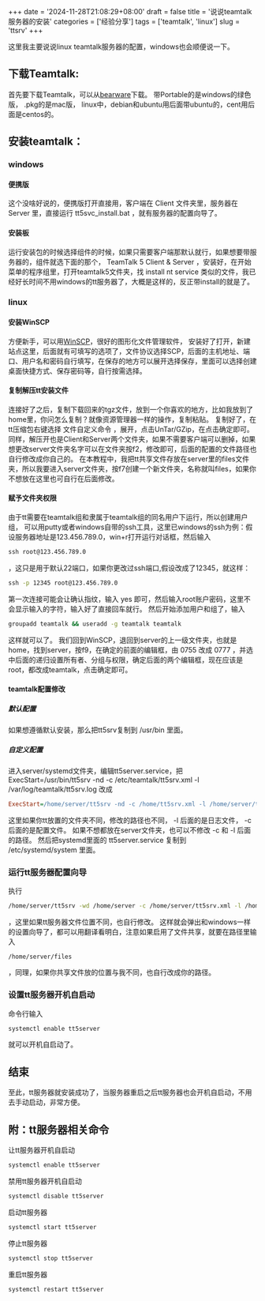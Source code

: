 +++
date = '2024-11-28T21:08:29+08:00'
draft = false
title = '说说teamtalk服务器的安装'
 categories = ['经验分享']
tags = ['teamtalk', 'linux']
slug = 'ttsrv'
+++

这里我主要说说linux teamtalk服务器的配置，windows也会顺便说一下。
## 下载Teamtalk:
首先要下载Teamtalk，可以从[bearware](https://bearware.dk/?page_id=353)下载。
带Portable的是windows的绿色版，
.pkg的是mac版，
linux中，debian和ubuntu用后面带ubuntu的，cent用后面是centos的。
## 安装teamtalk：
### windows
#### 便携版
这个没啥好说的，便携版打开直接用，客户端在
Client
文件夹里，服务器在
Server
里，直接运行
tt5svc_install.bat
，就有服务器的配置向导了。
#### 安装板
运行安装包的时候选择组件的时候，如果只需要客户端那默认就行，如果想要带服务器的，组件就选下面的那个，
TeamTalk 5 Client & Server
，安装好，在开始菜单的程序组里，打开teamtalk5文件夹，找
install nt service
类似的文件，我已经好长时间不用windows的tt服务器了，大概是这样的，反正带install的就是了。
### linux
#### 安装WinSCP
方便新手，可以用[WinSCP](https://winscp.net/eng/downloads.php)，很好的图形化文件管理软件，
安装好了打开，新建站点这里，后面就有可填写的选项了，文件协议选择SCP，后面的主机地址、端口、用户名和密码自行填写，在保存的地方可以展开选择保存，里面可以选择创建桌面快捷方式、保存密码等，自行按需选择。
#### 复制解压tt安装文件
连接好了之后，复制下载回来的tgz文件，放到一个你喜欢的地方，比如我放到了home里，你问怎么复制？就像资源管理器一样的操作，复制粘贴。
复制好了，在tt压缩包右键选择
文件自定义命令
，展开，点击UnTar/GZip，在点击确定即可。
同样，解压开也是Client和Server两个文件夹，如果不需要客户端可以删掉，如果想更改server文件夹名字可以在文件夹按f2，修改即可，后面的配置的文件路径也自行修改成你自己的。
在本教程中，我把tt共享文件存放在server里的files文件夹，所以我要进入server文件夹，按f7创建一个新文件夹，名称就叫files，如果你不想放在这里也可自行在后面修改。
#### 赋予文件夹权限
由于tt需要在teamtalk组和隶属于teamtalk组的同名用户下运行，所以创建用户组，
可以用putty或者windows自带的ssh工具，这里已windows的ssh为例：假设服务器地址是123.456.789.0，win+r打开运行对话框，然后输入
```cmd
ssh root@123.456.789.0
```
，这只是用于默认22端口，如果你更改过ssh端口,假设改成了12345，就这样：
```cmd
ssh -p 12345 root@123.456.789.0
```
第一次连接可能会让确认指纹，输入
yes
即可，然后输入root账户密码，这里不会显示输入的字符，输入好了直接回车就行。
然后开始添加用户和组了，输入
```sh
groupadd teamtalk && useradd -g teamtalk teamtalk
```
这样就可以了。
我们回到WinSCP，退回到server的上一级文件夹，也就是home，找到server，按f9，在确定的前面的编辑框，由
0755
改成
0777
，并选中后面的递归设置所有者、分组与权限，确定后面的两个编辑框，现在应该是root，都改成teamtalk，点击确定即可。
#### teamtalk配置修改
##### 默认配置
如果想遵循默认安装，那么把tt5srv复制到
/usr/bin
里面。
##### 自定义配置
进入server/systemd文件夹，编辑tt5server.service，把
ExecStart=/usr/bin/tt5srv -nd -c /etc/teamtalk/tt5srv.xml -l /var/log/teamtalk/tt5srv.log
改成
```ini
ExecStart=/home/server/tt5srv -nd -c /home/tt5srv.xml -l /home/server/tt5srv.log
```
这里如果你tt放置的文件夹不同，修改的路径也不同，
-l
后面的是日志文件，
-c
后面的是配置文件。
如果不想都放在server文件夹，也可以不修改
-c
和
-l
后面的路径。
然后把systemd里面的
tt5server.service
复制到
/etc/systemd/system
里面。
### 运行tt服务器配置向导
执行
```sh
/home/server/tt5srv -wd /home/server -c /home/server/tt5srv.xml -l /home/server/tt5srv.log -wizard -nd
```
，这里如果tt服务器文件位置不同，也自行修改。
这样就会弹出和windows一样的设置向导了，都可以用翻译看明白，注意如果启用了文件共享，就要在路径里输入
```path
/home/server/files
```
，同理，如果你共享文件放的位置与我不同，也自行改成你的路径。
### 设置tt服务器开机自启动
命令行输入
```sh
systemctl enable tt5server
```
就可以开机自启动了。
## 结束
至此，tt服务器就安装成功了，当服务器重启之后tt服务器也会开机自启动，不用去手动启动，非常方便。
## 附：tt服务器相关命令
让tt服务器开机自启动
```sh
systemctl enable tt5server
```
禁用tt服务器开机自启动
```sh
systemctl disable tt5server
```
启动tt服务器
```sh
systemctl start tt5server
```
停止tt服务器
```sh
systemctl stop tt5server
```
重启tt服务器
```sh
systemctl restart tt5server
```
